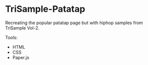 # TriSample-Patatap

Recreating the popular patatap page but with hiphop samples from TriSample Vol-2.

Tools:
- HTML
- CSS
- Paper.js
